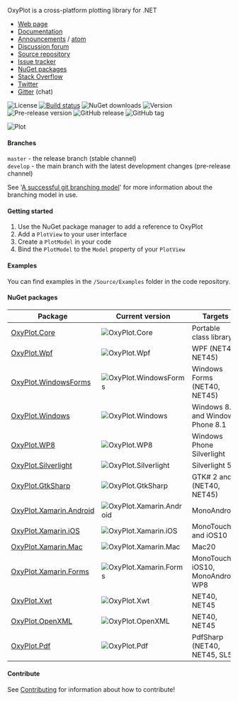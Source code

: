 OxyPlot is a cross-platform plotting library for .NET

- [Web page](http://oxyplot.org)  
- [Documentation](http://docs.oxyplot.org/)
- [Announcements](http://oxyplot.org/announcements) / [atom](http://oxyplot.org/atom.xml)
- [Discussion forum](http://discussion.oxyplot.org)
- [Source repository](http://github.com/oxyplot/oxyplot)
- [Issue tracker](http://github.com/oxyplot/oxyplot/issues)
- [NuGet packages](http://www.nuget.org/packages?q=oxyplot)
- [Stack Overflow](http://stackoverflow.com/questions/tagged/oxyplot)
- [Twitter](https://twitter.com/hashtag/oxyplot)
- [Gitter](https://gitter.im/oxyplot/oxyplot) (chat)

![License](https://img.shields.io/badge/license-MIT-red.svg)
[![Build status](https://img.shields.io/appveyor/ci/objorke/oxyplot.svg)](https://ci.appveyor.com/project/objorke/oxyplot)
![NuGet downloads](https://img.shields.io/nuget/dt/oxyplot.core.svg)
![Version](https://img.shields.io/nuget/v/OxyPlot.Core.svg)
![Pre-release version](https://img.shields.io/nuget/vpre/OxyPlot.Core.svg)
![GitHub release](https://img.shields.io/github/release/oxyplot/oxyplot.svg)
![GitHub tag](https://img.shields.io/github/tag/oxyplot/oxyplot.svg)

![Plot](http://oxyplot.org/public/images/normal-distributions.png)

#### Branches

`master` - the release branch (stable channel)  
`develop` -  the main branch with the latest development changes (pre-release channel)

See '[A successful git branching model](http://nvie.com/posts/a-successful-git-branching-model/)' for more information about the branching model in use.

#### Getting started

1. Use the NuGet package manager to add a reference to OxyPlot
2. Add a `PlotView` to your user interface
3. Create a `PlotModel` in your code
4. Bind the `PlotModel` to the `Model` property of your `PlotView`

#### Examples

You can find examples in the `/Source/Examples` folder in the code repository.

#### NuGet packages

Package | Current version | Targets
--------|---------|---------------
[OxyPlot.Core](https://www.nuget.org/packages/OxyPlot.Core) | ![OxyPlot.Core](https://img.shields.io/nuget/vpre/OxyPlot.Core.svg) | Portable class library
[OxyPlot.Wpf](https://www.nuget.org/packages/OxyPlot.Wpf) | ![OxyPlot.Wpf](https://img.shields.io/nuget/vpre/OxyPlot.Wpf.svg) | WPF (NET40, NET45)  
[OxyPlot.WindowsForms](https://www.nuget.org/packages/OxyPlot.WindowsForms) | ![OxyPlot.WindowsForms](https://img.shields.io/nuget/vpre/OxyPlot.WindowsForms.svg)  | Windows Forms (NET40, NET45)
[OxyPlot.Windows](https://www.nuget.org/packages/OxyPlot.Windows) | ![OxyPlot.Windows](https://img.shields.io/nuget/vpre/OxyPlot.Windows.svg) | Windows 8.1 and Windows Phone 8.1
[OxyPlot.WP8](https://www.nuget.org/packages/OxyPlot.WP8) | ![OxyPlot.WP8](https://img.shields.io/nuget/vpre/OxyPlot.WP8.svg) | Windows Phone Silverlight
[OxyPlot.Silverlight](https://www.nuget.org/packages/OxyPlot.Silverlight) | ![OxyPlot.Silverlight](https://img.shields.io/nuget/vpre/OxyPlot.Silverlight.svg) | Silverlight 5 
[OxyPlot.GtkSharp](https://www.nuget.org/packages/OxyPlot.GtkSharp) | ![OxyPlot.GtkSharp](https://img.shields.io/nuget/vpre/OxyPlot.GtkSharp.svg) | GTK# 2 and 3 (NET40, NET45)
[OxyPlot.Xamarin.Android](https://www.nuget.org/packages/OxyPlot.Xamarin.Android) | ![OxyPlot.Xamarin.Android](https://img.shields.io/nuget/vpre/OxyPlot.Xamarin.Android.svg) | MonoAndroid
[OxyPlot.Xamarin.iOS](https://www.nuget.org/packages/OxyPlot.Xamarin.iOS) | ![OxyPlot.Xamarin.iOS](https://img.shields.io/nuget/vpre/OxyPlot.Xamarin.iOS.svg) | MonoTouch and iOS10
[OxyPlot.Xamarin.Mac](https://www.nuget.org/packages/OxyPlot.Xamarin.Mac) | ![OxyPlot.Xamarin.Mac](https://img.shields.io/nuget/vpre/OxyPlot.Xamarin.Mac.svg) | Mac20
[OxyPlot.Xamarin.Forms](https://www.nuget.org/packages/OxyPlot.Xamarin.Forms) | ![OxyPlot.Xamarin.Forms](https://img.shields.io/nuget/vpre/OxyPlot.Xamarin.Forms.svg) | MonoTouch, iOS10, MonoAndroid, WP8
[OxyPlot.Xwt](https://www.nuget.org/packages/OxyPlot.Xwt) | ![OxyPlot.Xwt](https://img.shields.io/nuget/vpre/OxyPlot.Xwt.svg) | NET40, NET45
[OxyPlot.OpenXML](https://www.nuget.org/packages/OxyPlot.OpenXML) | ![OxyPlot.OpenXML](https://img.shields.io/nuget/vpre/OxyPlot.OpenXML.svg) |  NET40, NET45
[OxyPlot.Pdf](https://www.nuget.org/packages/OxyPlot.Pdf) | ![OxyPlot.Pdf](https://img.shields.io/nuget/vpre/OxyPlot.Pdf.svg) |  PdfSharp (NET40, NET45, SL5)

#### Contribute

See [Contributing](CONTRIBUTING.md) for information about how to contribute!
